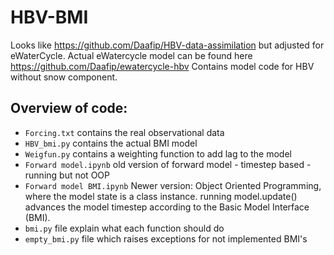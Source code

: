 # HBV-BMI

Looks like https://github.com/Daafip/HBV-data-assimilation but adjusted for eWaterCycle.
Actual eWatercycle model can be found here https://github.com/Daafip/ewatercycle-hbv
Contains model code for HBV without snow component. 


## Overview of code: 

- `Forcing.txt` contains the real observational data
- `HBV_bmi.py` contains the actual BMI model
- `Weigfun.py` contains a weighting function to add lag to the model
- `Forward model.ipynb` old version of forward model - timestep based - running but not OOP
- `Forward model BMI.ipynb` Newer version: Object Oriented Programming, where the model state is a class instance. running model.update() advances the model timestep according to the Basic Model Interface (BMI).
- `bmi.py` file explain what each function should do
- `empty_bmi.py` file which raises exceptions for not implemented BMI's 
